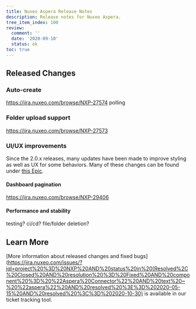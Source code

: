 ```yaml
---
title: Nuxeo Aspera Release Notes
description: Release notes for Nuxeo Aspera.
tree_item_index: 100
review:
  comment: ''
  date: '2020-09-10'
  status: ok
toc: true
---
```


## Released Changes

### Auto-create
https://jira.nuxeo.com/browse/NXP-27574
polling

### Folder upload support
https://jira.nuxeo.com/browse/NXP-27573


### UI/UX improvements
Since the 2.0.x releases, many updates have been made to improve styling as well as UX for some behaviors. Many of these changes can be found under [this Epic](https://jira.nuxeo.com/browse/NXP-27477).

#### Dashboard pagination 
https://jira.nuxeo.com/browse/NXP-29406


#### Performance and stability
testing?
ci/cd?
file/folder deletion?



## Learn More

[More information about released changes and fixed bugs](https://jira.nuxeo.com/issues/?jql=project%20%3D%20NXP%20AND%20status%20in%20(Resolved%2C%20Closed%20AND%20resolution%20%3D%20Fixed%20AND%20component%20%3D%20%22Aspera%20Connector%22%20AND%20text%20~%20%22aspera%22%20AND%20resolved%20%3E%3D%202020-05-15%20AND%20resolved%20%3C%3D%202020-10-30) is available in our ticket tracking tool.


